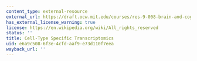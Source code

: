```yaml
---
content_type: external-resource
external_url: https://draft.ocw.mit.edu/courses/res-9-008-brain-and-cognitive-sciences-computational-tutorials/pages/cell-type-specific-transcriptomics/
has_external_license_warning: true
license: https://en.wikipedia.org/wiki/All_rights_reserved
status: ''
title: Cell-Type Specific Transcriptomics
uid: e6a9c508-6f3e-4cfd-aaf9-e73d110f7eea
wayback_url: ''
---
```

